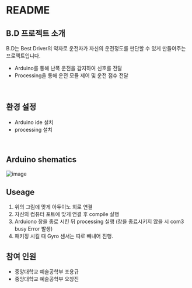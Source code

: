 # README
## B.D 프로젝트 소개
B.D는 Best Driver의 약자로 운전자가 자신의 운전정도를 판단할 수 있게 만들어주는 프로젝트입니다. <br/>
- Arduino를 통해 난폭 운전을 감지하여 신호를 전달
- Processing을 통해 운전 모듈 제어 및 운전 점수 전달
<br/>

## 환경 설정
- Arduino ide 설치
- processing 설치

<br/>

## Arduino shematics
![image](https://github.com/justin0701/B.D/assets/150767800/2fd8e976-02cb-49e4-a3d1-ffda12420180)


## Useage
1. 위의 그림에 맞게 아두이노 회로 연결
2. 자신의 컴퓨터 포트에 맞게 연결 후 compile 실행
3. Arduiono 창을 종료 시킨 뒤 processing 실행 (창을 종료시키지 않을 시 com3 busy Error 발생)
4. 패키징 시킬 때 Gyro 센서는 따로 빼내어 진행.

## 참여 인원
- 중앙대학교 예술공학부 조용규
- 중앙대학교 예술공학부 오창진
